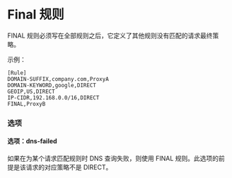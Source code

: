 # Final 规则

FINAL 规则必须写在全部规则之后，它定义了其他规则没有匹配的请求最终策略。 

示例：

```
[Rule]
DOMAIN-SUFFIX,company.com,ProxyA
DOMAIN-KEYWORD,google,DIRECT
GEOIP,US,DIRECT
IP-CIDR,192.168.0.0/16,DIRECT
FINAL,ProxyB
```

### 选项
#### 选项：dns-failed

如果在为某个请求匹配规则时 DNS 查询失败，则使用 FINAL 规则。此选项的前提是该请求的对应策略不是 DIRECT。